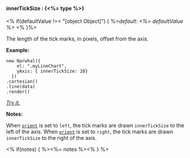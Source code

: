 #### **innerTickSize** : {<%= type %>}

<% if(defaultValue !== "[object Object]") { %>*default: <%= defaultValue %>* <% }%>

The length of the tick marks, in pixels, offset from the axis. 

**Example:**

	new Narwhal({
	    el: ".myLineChart",
	    yAxis: { innerTickSize: 20}
	  })
	.cartesian()
	.line(data)
	.render()

*[Try it.](http://jsfiddle.net/forio/Y4y39/)*

**Notes:**

When [`orient`](#config_config.yAxis.orient) is set to `left`, the tick marks are drawn `innerTickSize` to the left of the axis. When [`orient`](#config_config.yAxis.orient) is set to `right`, the tick marks are drawn `innerTickSize` to the right of the axis.

<% if(notes) { %><%= notes %><% } %>

